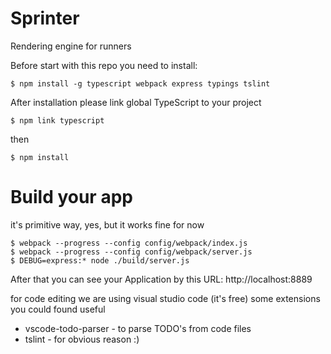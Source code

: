 # Sprinter
Rendering engine for runners

Before start with this repo you need to install:
```
$ npm install -g typescript webpack express typings tslint
```

After installation please link global TypeScript to your project

```
$ npm link typescript
```

then
```
$ npm install
```

# Build your app
it's primitive way, yes, but it works fine for now
```
$ webpack --progress --config config/webpack/index.js
$ webpack --progress --config config/webpack/server.js
$ DEBUG=express:* node ./build/server.js
```

After that you can see your Application by this URL: http://localhost:8889

for code editing we are using visual studio code (it's free)
some extensions you could found useful
* vscode-todo-parser - to parse TODO's from code files
* tslint - for obvious reason :)

